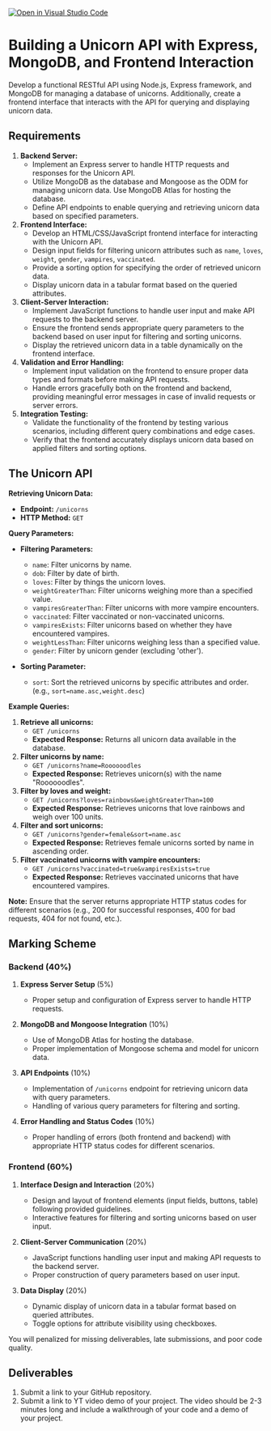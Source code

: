 [![Open in Visual Studio Code](https://classroom.github.com/assets/open-in-vscode-718a45dd9cf7e7f842a935f5ebbe5719a5e09af4491e668f4dbf3b35d5cca122.svg)](https://classroom.github.com/online_ide?assignment_repo_id=13114444&assignment_repo_type=AssignmentRepo)
# Building a Unicorn API with Express, MongoDB, and Frontend Interaction

Develop a functional RESTful API using Node.js, Express framework, and MongoDB for managing a database of unicorns. Additionally, create a frontend interface that interacts with the API for querying and displaying unicorn data.

## **Requirements**

1.  **Backend Server:**
    *   Implement an Express server to handle HTTP requests and responses for the Unicorn API.
    *   Utilize MongoDB as the database and Mongoose as the ODM for managing unicorn data. Use MongoDB Atlas for hosting the database.
    *   Define API endpoints to enable querying and retrieving unicorn data based on specified parameters.
2.  **Frontend Interface:**
    *   Develop an HTML/CSS/JavaScript frontend interface for interacting with the Unicorn API.
    *   Design input fields for filtering unicorn attributes such as `name`, `loves`, `weight`, `gender`, `vampires`, `vaccinated`.
    *   Provide a sorting option for specifying the order of retrieved unicorn data.
    *   Display unicorn data in a tabular format based on the queried attributes.
3.  **Client-Server Interaction:**
    *   Implement JavaScript functions to handle user input and make API requests to the backend server.
    *   Ensure the frontend sends appropriate query parameters to the backend based on user input for filtering and sorting unicorns.
    *   Display the retrieved unicorn data in a table dynamically on the frontend interface.
4.  **Validation and Error Handling:**
    *   Implement input validation on the frontend to ensure proper data types and formats before making API requests.
    *   Handle errors gracefully both on the frontend and backend, providing meaningful error messages in case of invalid requests or server errors.
5.  **Integration Testing:**
    *   Validate the functionality of the frontend by testing various scenarios, including different query combinations and edge cases.
    *   Verify that the frontend accurately displays unicorn data based on applied filters and sorting options.




## The Unicorn API

**Retrieving Unicorn Data:**

*   **Endpoint:** `/unicorns`
*   **HTTP Method:** `GET`

**Query Parameters:**

*   **Filtering Parameters:**
    
    *   `name`: Filter unicorns by name.
    *   `dob`: Filter by date of birth.
    *   `loves`: Filter by things the unicorn loves.
    *   `weightGreaterThan`: Filter unicorns weighing more than a specified value.
    *   `vampiresGreaterThan`: Filter unicorns with more vampire encounters.
    *   `vaccinated`: Filter vaccinated or non-vaccinated unicorns.
    *   `vampiresExists`: Filter unicorns based on whether they have encountered vampires.
    *   `weightLessThan`: Filter unicorns weighing less than a specified value.
    *   `gender`: Filter by unicorn gender (excluding 'other').
*   **Sorting Parameter:**
    
    *   `sort`: Sort the retrieved unicorns by specific attributes and order. (e.g., `sort=name.asc,weight.desc`)

**Example Queries:**

1.  **Retrieve all unicorns:**
    *   `GET /unicorns`
    *   **Expected Response:** Returns all unicorn data available in the database.
2.  **Filter unicorns by name:**
    *   `GET /unicorns?name=Roooooodles`
    *   **Expected Response:** Retrieves unicorn(s) with the name "Roooooodles".
3.  **Filter by loves and weight:**
    *   `GET /unicorns?loves=rainbows&weightGreaterThan=100`
    *   **Expected Response:** Retrieves unicorns that love rainbows and weigh over 100 units.
4.  **Filter and sort unicorns:**
    *   `GET /unicorns?gender=female&sort=name.asc`
    *   **Expected Response:** Retrieves female unicorns sorted by name in ascending order.
5.  **Filter vaccinated unicorns with vampire encounters:**
    *   `GET /unicorns?vaccinated=true&vampiresExists=true`
    *   **Expected Response:** Retrieves vaccinated unicorns that have encountered vampires.


**Note:** Ensure that the server returns appropriate HTTP status codes for different scenarios (e.g., 200 for successful responses, 400 for bad requests, 404 for not found, etc.).


## Marking Scheme

### Backend (40%)
1. **Express Server Setup** (5%)
   - Proper setup and configuration of Express server to handle HTTP requests.

2. **MongoDB and Mongoose Integration** (10%)
   - Use of MongoDB Atlas for hosting the database.
   - Proper implementation of Mongoose schema and model for unicorn data.

3. **API Endpoints** (10%)
   - Implementation of `/unicorns` endpoint for retrieving unicorn data with query parameters.
   - Handling of various query parameters for filtering and sorting.

4. **Error Handling and Status Codes** (10%)
   - Proper handling of errors (both frontend and backend) with appropriate HTTP status codes for different scenarios.

### Frontend (60%)
1. **Interface Design and Interaction** (20%)
   - Design and layout of frontend elements (input fields, buttons, table) following provided guidelines.
   - Interactive features for filtering and sorting unicorns based on user input.

2. **Client-Server Communication** (20%)
   - JavaScript functions handling user input and making API requests to the backend server.
   - Proper construction of query parameters based on user input.

3. **Data Display** (20%)
   - Dynamic display of unicorn data in a tabular format based on queried attributes.
   - Toggle options for attribute visibility using checkboxes.



You will penalized for missing deliverables, late submissions, and poor code quality.

## Deliverables
1. Submit a link to your GitHub repository.
2. Submit a link to YT video demo of your project. The video should be 2-3 minutes long and include a walkthrough of your code and a demo of your project.



